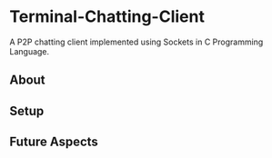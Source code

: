 # Terminal-Chatting-Client

A P2P chatting client implemented using Sockets in C Programming Language.

## About


## Setup


## Future Aspects
